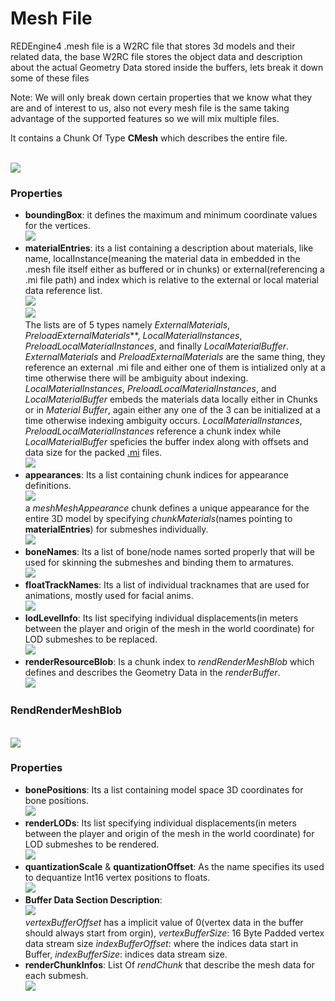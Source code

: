 <h1> Mesh File </h1>

REDEngine4 .mesh file is a W2RC file that stores 3d models and their related data, the base W2RC file stores the object data and description about the actual Geometry Data stored inside the buffers, lets break it down some of these files

Note: We will only break down certain properties that we know what they are and of interest to us, also not every mesh file is the same taking advantage of the supported features so we will mix multiple files.

It contains a Chunk Of Type **CMesh** which describes the entire file.

<br><img src="../images/mesh_01.png" /><br>

<h3>Properties</h3>

* **boundingBox**: it defines the maximum and minimum coordinate values for the vertices.<br><img src="../images/mesh_02.png" />
* **materialEntries**: its a list containing a description about materials, like name, localInstance(meaning the material data in embedded in the .mesh file itself either as buffered or in chunks) or external(referencing a .mi file path) and index which is relative to the external or local material data reference list.<br><img src="../images/mesh_03.png" /> <br>
<img src="../images/mesh_04.png" /> <br>
The lists are of 5 types namely *ExternalMaterials*, *PreloadExternalMaterials***, *LocalMaterialInstances*, *PreloadLocalMaterialInstances*, and finally *LocalMaterialBuffer*.<br>
*ExternalMaterials* and *PreloadExternalMaterials* are the same thing, they reference an external .mi file and either one of them is intialized only at a time otherwise there will be ambiguity about indexing.<br>
*LocalMaterialInstances*, *PreloadLocalMaterialInstances*, and *LocalMaterialBuffer* embeds the materials data locally either in Chunks or in *Material Buffer*, again either any one of the 3 can be initialized at a time otherwise indexing ambiguity occurs. *LocalMaterialInstances*, *PreloadLocalMaterialInstances* reference a chunk index while *LocalMaterialBuffer* speficies the buffer index along with offsets and data size for the packed [.mi](./mi.md) files.<br><img src="../images/mesh_05.png" />
* **appearances**: Its a list containing chunk indices for appearance definitions.<br><img src="../images/mesh_06.png" /><br>
a *meshMeshAppearance* chunk defines a unique appearance for the entire 3D model by specifying *chunkMaterials*(names pointing to **materialEntries**) for submeshes individually.<br><img src="../images/mesh_07.png" /><br>
* **boneNames**: Its a list of bone/node names sorted properly that will be used for skinning the submeshes and binding them to armatures.<br><img src="../images/mesh_08.png" /><br>
* **floatTrackNames**: Its a list of individual tracknames that are used for animations, mostly used for facial anims.<br><img src="../images/mesh_09.png" /><br>
* **lodLevelInfo**: Its list specifying individual displacements(in meters between the player and origin of the mesh in the world coordinate) for LOD submeshes to be replaced.<br><img src="../images/mesh_10.png" /><br>
* **renderResourceBlob**: Is a chunk index to *rendRenderMeshBlob* which defines and describes the Geometry Data in the *renderBuffer*.
<br><img src="../images/mesh_11.png" /><br>

<h3>RendRenderMeshBlob</h3>
<br><img src="../images/mesh_12.png" /><br>

<h3>Properties</h3>

* **bonePositions**: Its a list containing model space 3D coordinates for bone positions.<br> <img src="../images/mesh_13.png" /><br>
* **renderLODs**: Its list specifying individual displacements(in meters between the player and origin of the mesh in the world coordinate) for LOD submeshes to be rendered.<br><img src="../images/mesh_14.png" /><br>
* **quantizationScale** & **quantizationOffset**: As the name specifies its used to dequantize Int16 vertex positions to floats.<br><img src="../images/mesh_15.png" /><br>
* **Buffer Data Section Description**:<br><img src="../images/mesh_16.png" /><br>*vertexBufferOffset* has a implicit value of 0(vertex data in the buffer should always start from orgin), *vertexBufferSize*: 16 Byte Padded vertex data stream size *indexBufferOffset*: where the indices data start in Buffer, *indexBufferSize*: indices data stream size.
* **renderChunkInfos**: List Of *rendChunk* that describe the mesh data for each submesh. <br><img src="../images/mesh_17.png" /><br>

